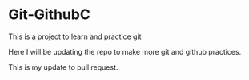 # Git-GithubC
This is a project to learn and practice git

Here I will be updating the repo to make more git and github practices.

This is my update to pull request.